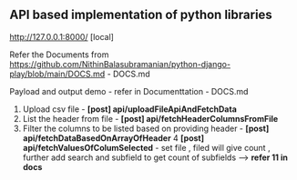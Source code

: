 ## API based implementation of python libraries

http://127.0.0.1:8000/ [local]


Refer the Documents from https://github.com/NithinBalasubramanian/python-django-play/blob/main/DOCS.md - DOCS.md

Payload and output demo - refer in Documenttation - DOCS.md

1. Upload csv file - __[post] api/uploadFileApiAndFetchData__
2. List the header from file -  __[post] api/fetchHeaderColumnsFromFile__ 
3. Filter the columns to be listed based on providing header - __[post] api/fetchDataBasedOnArrayOfHeader__
4 __[post] api/fetchValuesOfColumSelected__ - set file , filed will give count , further add search and subfield to get count of subfields --> __refer 11 in docs__